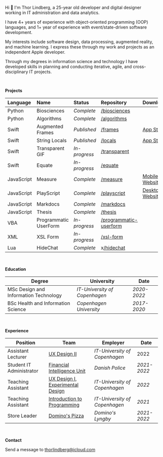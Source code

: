 Hi 👋 I'm Thor Lindberg, a 25-year old developer and digital designer working in IT administration and data analytics.

I have 4+ years of experience with object-oriented programming (OOP) languages, and 1+ year of experience with event/state-driven software development.

My interests include software design, data processing, augmented reality, and machine learning. I express these through my work and projects as an independent Apple developer.

Through my degrees in information science and technology I have developed skills in planning and conducting iterative, agile, and cross-disciplinary IT projects.

<br>

**Projects**

|Language|Name|Status|Repository|Download|
|:-|:-|:-|:-|:-|
|Python|Biosciences|*Complete*|[/biosciences](https://github.com/thorlindberg/biosciences)||
|Python|Algorithms|*Complete*|[/algorithms](https://github.com/thorlindberg/algorithms)||
|Swift|Augmented Frames|*Published*|[/frames](https://github.com/thorlindberg/frames)|[App Store](https://apps.apple.com/app/augmented-frames/id1566422188)|
|Swift|String Locals|*Published*|[/locals](https://github.com/thorlindberg/locals)|[App Store](https://apps.apple.com/app/string-locals/id1565563292)|
|Swift|Transparent GIF|*In-progress*|[/transparent](https://github.com/thorlindberg/transparent)||
|Swift|Equate|*In-progress*|[/equate](https://github.com/thorlindberg/equate)||
|JavaScript|Measure|*Complete*|[/measure](https://github.com/thorlindberg/measure)|[Mobile Website](https://thorlindberg.github.io/measure/)|
|JavaScript|PlayScript|*Complete*|[/playscript](https://github.com/thorlindberg/playscript)|[Desktop Website](https://thorlindberg.github.io/playscript/)|
|JavaScript|Markdocs|*Complete*|[/markdocs](https://github.com/thorlindberg/markdocs)||
|JavaScript|Thesis|*Complete*|[/thesis](https://github.com/thorlindberg/thesis)||
|VBA|Programmatic UserForm|*In-progress*|[/programmatic-userform](https://github.com/thorlindberg/programmatic-userform)||
|XML|XSL Form|*In-progress*|[/xsl-form](https://github.com/thorlindberg/xsl-form)||
|Lua|HideChat|*Complete*|x[/hidechat](https://github.com/thorlindberg/hidechat)||

<br>

**Education**

|Degree                               |University                   |Date       |
|-------------------------------------|-----------------------------|-----------|
|MSc Design and Information Technology|*IT-University of Copenhagen*|*2020-2022*|
|BSc Health and Information Science   |*Copenhagen University*      |*2017-2020*|

<br>

**Experience**

|Position                             |Team                         |Employer   |Date       |
|-------------------------------------|-----------------------------|-----------|-----------|
|Assistant Lecturer                   |[UX Design II](https://learnit.itu.dk/local/coursebase/view.php?ciid=1008 "https://learnit.itu.dk/local/coursebase/view.php?ciid=1008")|*IT-University of Copenhagen*|2022       |
|Student IT Administrator             |[Financial Intelligence Unit](https://hvidvask.dk/ "https://hvidvask.dk/")|*Danish Police*|*2021-2022*|
|Teaching Assistant                   |[UX Design I](https://learnit.itu.dk/local/coursebase/view.php?ciid=895 "https://learnit.itu.dk/local/coursebase/view.php?ciid=895"), [Experimental Design](https://learnit.itu.dk/local/coursebase/view.php?ciid=865 "https://learnit.itu.dk/local/coursebase/view.php?ciid=865")|*IT-University of Copenhagen*|*2022*     |
|Teaching Assistant                   |[Introduction to Programming](https://learnit.itu.dk/local/coursebase/view.php?ciid=735 "https://learnit.itu.dk/local/coursebase/view.php?ciid=735")|*IT-University of Copenhagen*|*2021*     |
|Store Leader                         |[Domino's Pizza](https://www.dominos.dk "https://www.dominos.dk")|*Domino's Lyngby*|*2021-2022*|

<br>

**Contact**

Send a message to [thorlindberg@icloud.com](mailto:thorlindberg@icloud.com "thorlindberg@icloud.com")
